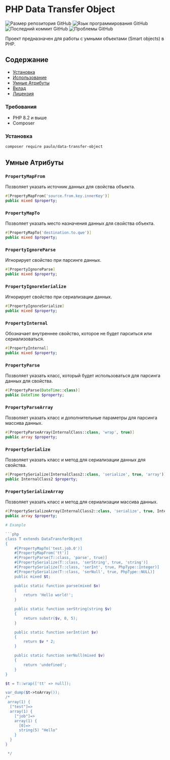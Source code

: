 # PHP Data Transfer Object

![Размер репозитория GitHub](https://img.shields.io/github/repo-size/Depik400/php-data-transfer-object)
![Язык программирования GitHub](https://img.shields.io/github/languages/top/Depik400/php-data-transfer-object)
![Последний коммит GitHub](https://img.shields.io/github/last-commit/Depik400/php-data-transfer-object)
![Проблемы GitHub](https://img.shields.io/github/issues/Depik400/php-data-transfer-object)

Проект предназначен для работы с умными объектами (Smart objects) в PHP.

## Содержание

- [Установка](#установка)
- [Использование](#использование)
- [Умные Атрибуты](#умные-атрибуты)
- [Вклад](#вклад)
- [Лицензия](#лицензия)

### Требования

- PHP 8.2 и выше
- Composer

### Установка

```bash
composer require paulo/data-transfer-object
```

## Умные Атрибуты

### `PropertyMapFrom`

Позволяет указать источник данных для свойства объекта.

```php
#[PropertyMapFrom('source.from.key.innerKey')]
public mixed $property;
```

### `PropertyMapTo`

Позволяет указать место назначения данных для свойства объекта.

```php
#[PropertyMapTo('destination.to.qwe')]
public mixed $property;
```

### `PropertyIgnoreParse`

Игнорирует свойство при парсинге данных.

```php
#[PropertyIgnoreParse]
public mixed $property;
```

### `PropertyIgnoreSerialize`

Игнорирует свойство при сериализации данных.

```php
#[PropertyIgnoreSerialize]
public mixed $property;
```

### `PropertyInternal`

Обозначает внутреннее свойство, которое не будет парситься или сериализоваться.

```php
#[PropertyInternal]
public mixed $property;
```

### `PropertyParse`

Позволяет указать класс, который будет использоваться для парсинга данных для свойства.

```php
#[PropertyParse(DateTime::class)]
public DateTime $property;
```

### `PropertyParseArray`

Позволяет указать класс и дополнительные параметры для парсинга массива данных.

```php
#[PropertyParseArray(InternalClass::class, 'wrap', true)]
public array $property;
```

### `PropertySerialize`

Позволяет указать класс и метод для сериализации данных для свойства.

```php
#[PropertySerialize(InternalClass2::class, 'serialize', true, 'array')]
public InternalClass2 $property;
```

### `PropertySerializeArray`

Позволяет указать класс и метод для сериализации массива данных.

```php
#[PropertySerializeArray(InternalClass2::class, 'serialize', true, InternalClass2::class)]
public array $property;

# Example

```php
class T extends DataTransferObject
{
    #[PropertyMapTo('test.job.0')]
    #[PropertyMapFrom('tt')]
    #[PropertyParse(T::class, 'parse', true)]
    #[PropertySerialize(T::class, 'serString', true, 'string')]
    #[PropertySerialize(T::class, 'serInt', true, PhpType::Integer)]
    #[PropertySerialize(T::class, 'serNull', true, PhpType::NULL)]
    public mixed $t;

    public static function parse(mixed $v)
    {
        return 'Hello world!';
    }

    public static function serString(string $v)
    {
        return substr($v, 0, 5);
    }

    public static function serInt(int $v)
    {
        return $v * 2;
    }

    public static function serNull(mixed $v)
    {
        return 'undefined';
    }
}

$t = T::wrap(['tt' => null]);

var_dump($t->toArray());
/*
 array(1) {
  ["test"]=>
  array(1) {
    ["job"]=>
    array(1) {
      [0]=>
      string(5) "Hello"
    }
  }
}

 */
```

